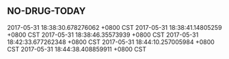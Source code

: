 ## NO-DRUG-TODAY
2017-05-31 18:38:30.678276062 +0800 CST
2017-05-31 18:38:41.14805259 +0800 CST
2017-05-31 18:38:46.35573939 +0800 CST
2017-05-31 18:42:33.677262348 +0800 CST
2017-05-31 18:44:10.257005984 +0800 CST
2017-05-31 18:44:38.408859911 +0800 CST
